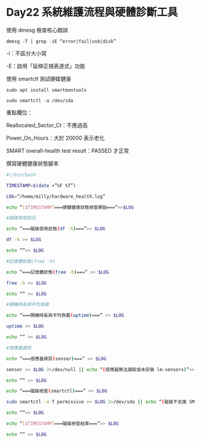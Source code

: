 # Day22 系統維護流程與硬體診斷工具

使用 dmesg 檢查核心錯誤

`dmesg -T | grep -iE “error|fail|usb|disk”`

-i：不區分大小寫

-E：啟用「延伸正規表達式」功能

使用 smartctl 測試硬碟健康

`sudo apt install smartmontools`

`sudo smartctl -a /dev/sda`

重點欄位：

Reallocated_Sector_Ct：不應過高

Power_On_Hours：大於 20000 表示老化

SMART overall-health test result：PASSED 才正常

撰寫硬體健康狀態腳本

```bash
#!/bin/bash

TIMESTAMP=$(date +”%F %T”)

LOG=”/home/milly/hardware_health.log”

echo “[$TIMESTAMP]===硬體健康狀態檢查開始===”>>$LOG

#磁碟使用狀況

echo “===磁碟使用狀態(df -h)===”>> $LOG

df -h >> $LOG

echo “”>> $LOG

#記憶體狀態(free -h)

echo “===記憶體狀態(free -h)===” >> $LOG

free -h >> $LOG

echo “” >> $LOG

#開機時長與平均負載

echo “===開機時長與平均負載(uptime)===” >> $LOG

uptime >> $LOG

echo “” >> $LOG

#感應器資訊

echo “===感應器資訊(sensor)===” >> $LOG

sensor >> $LOG 2>/dev/null || echo “(感應器無法讀取或未安裝 lm-sensors)”>> $LOG

echo “” >> $LOG

echo “===磁碟檢查(smartctl)===” >> $LOG

sudo smartctl -a T permissive >> $LOG 2>/dev/sda || echo “(磁碟不支援 SMART 或無法存取)”>> $LOG

echo “”>> $LOG

echo “[$TIMESTAMP]===磁碟檢查結束===”>> $LOG

echo “” >> $LOG
```
